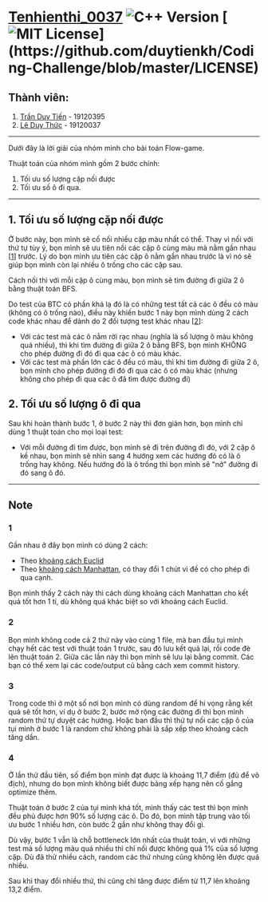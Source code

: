 # [Tenhienthi_0037](https://www.youtube.com/watch?v=dQw4w9WgXcQ&t=43s) ![C++ Version](https://img.shields.io/badge/C%2B%2B-17-blue) [![MIT License](https://img.shields.io/apm/l/atomic-design-ui.svg?)](https://github.com/duytienkh/Coding-Challenge/blob/master/LICENSE)

## Thành viên:
1. [Trần Duy Tiến](https://www.youtube.com/watch?v=dQw4w9WgXcQ&t=43s) - 19120395
2. [Lê Duy Thức](https://www.youtube.com/watch?v=dQw4w9WgXcQ&t=43s) - 19120037

---

Dưới đây là lời giải của nhóm mình cho bài toán Flow-game.

Thuật toán của nhóm mình gồm 2 bước chính:
1. Tối ưu số lượng cặp nối được
2. Tối ưu số ô đi qua. 

---

## 1. Tối ưu số lượng cặp nối được

Ở bước này, bọn mình sẽ cố nối nhiều cặp màu nhất có thể. Thay vì nối với thứ tự tùy ý, bọn mình sẽ ưu tiên nối các cặp ô cùng màu mà nằm gần nhau [[1](#1)] trước. Lý do bọn mình ưu tiên các cặp ô nằm gần nhau trước là vì nó sẽ giúp bọn mình còn lại nhiều ô trống cho các cặp sau. 

Cách nối thì với mỗi cặp ô cùng màu, bọn mình sẽ tìm đường đi giữa 2 ô bằng thuật toán BFS.

Do test của BTC có phần khá lạ đó là có những test tất cả các ô đều có màu (không có ô trống nào), điều này khiến bước 1 này bọn mình dùng 2 cách code khác nhau để dành do 2 đối tượng test khác nhau [[2](#2)]:
- Với các test mà các ô nằm rời rạc nhau (nghĩa là số lượng ô màu không quá nhiều), thì khi tìm đường đi giữa 2 ô bằng BFS, bọn mình KHÔNG cho phép đường đi đó đi qua các ô có màu khác.
- Với các test mà phần lớn các ô đều có màu, thì khi tìm đường đi giữa 2 ô, bọn mình cho phép đường đi đó đi qua các ô có màu khác (nhưng không cho phép đi qua các ô đã tìm được đường đi)

## 2. Tối ưu số lượng ô đi qua

Sau khi hoàn thành bước 1, ở bước 2 này thì đơn giản hơn, bọn mình chỉ dùng 1 thuật toán cho mọi loại test:
- Với mỗi đường đi tìm được, bọn mình sẽ đi trên đường đi đó, với 2 cặp ô kề nhau, bọn mình sẽ nhìn sang 4 hướng xem các hướng đó có là ô trống hay không. Nếu hướng đó là ô trống thì bọn mình sẽ "nở" đường đi đó sang ô đó. 

---

## Note

### 1
Gần nhau ở đây bọn mình có dùng 2 cách:
- Theo [khoảng cách Euclid](https://en.wikipedia.org/wiki/Euclidean_distance)
- Theo [khoảng cách Manhattan](https://en.wikipedia.org/wiki/Taxicab_geometry), có thay đổi 1 chút vì đề có cho phép đi qua cạnh. 

Bọn mình thấy 2 cách này thi cách dùng khoảng cách Manhattan cho kết quả tốt hơn 1 tí, dù không quá khác biệt so với khoảng cách Euclid. 

### 2
Bọn mình không code cả 2 thứ này vào cùng 1 file, mà ban đầu tụi mình chạy hết các test với thuật toán 1 trước, sau đó lưu kết quả lại, rồi code đè lên thuật toán 2. Giữa các lần này thì bọn mình sẽ lưu lại bằng commit. Các bạn có thể xem lại các code/output cũ bằng cách xem commit history.

### 3
Trong code thì ở một số nơi bọn mình có dùng random để hi vọng rằng kết quả sẽ tốt hơn, ví dụ ở bước 2, bước mở rộng các đường đi thì bọn mình random thứ tự duyệt các hướng. Hoặc ban đầu thì thứ tự nối các cặp ô của tụi mình ở bước 1 là random chứ không phải là sắp xếp theo khoảng cách tăng dần. 

### 4
Ở lần thử đầu tiên, số điểm bọn mình đạt được là khoảng 11,7 điểm (đủ để vô địch), nhưng do bọn mình không biết được bảng xếp hạng nên cố gắng optimize thêm. 

Thuật toán ở bước 2 của tụi mình khá tốt, mình thấy các test thì bọn mình đều phủ được hơn 90% số lượng các ô. Do đó, bọn mình tập trung vào tối ưu bước 1 nhiều hơn, còn bước 2 gần như không thay đổi gì.

Dù vậy, bước 1 vẫn là chỗ bottleneck lớn nhất của thuật toán, vì với những test mà số lượng màu quá nhiều thì chỉ nối được không quá 1% của số lượng cặp. Dù đã thử nhiều cách, random các thứ nhưng cũng không lên được quá nhiều. 

Sau khi thay đổi nhiều thứ, thì cũng chỉ tăng được điểm từ 11,7 lên khoảng 13,2 điểm.
